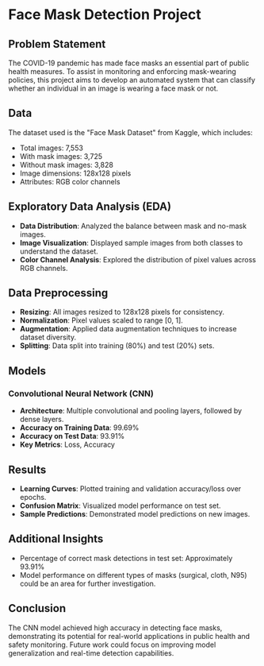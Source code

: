 # Face Mask Detection Project

## Problem Statement
The COVID-19 pandemic has made face masks an essential part of public health measures. To assist in monitoring and enforcing mask-wearing policies, this project aims to develop an automated system that can classify whether an individual in an image is wearing a face mask or not.

## Data
The dataset used is the "Face Mask Dataset" from Kaggle, which includes:
- Total images: 7,553
- With mask images: 3,725
- Without mask images: 3,828
- Image dimensions: 128x128 pixels
- Attributes: RGB color channels

## Exploratory Data Analysis (EDA)
- **Data Distribution**: Analyzed the balance between mask and no-mask images.
- **Image Visualization**: Displayed sample images from both classes to understand the dataset.
- **Color Channel Analysis**: Explored the distribution of pixel values across RGB channels.

## Data Preprocessing
- **Resizing**: All images resized to 128x128 pixels for consistency.
- **Normalization**: Pixel values scaled to range [0, 1].
- **Augmentation**: Applied data augmentation techniques to increase dataset diversity.
- **Splitting**: Data split into training (80%) and test (20%) sets.

## Models
### Convolutional Neural Network (CNN)
- **Architecture**: Multiple convolutional and pooling layers, followed by dense layers.
- **Accuracy on Training Data**: 99.69%
- **Accuracy on Test Data**: 93.91%
- **Key Metrics**: Loss, Accuracy

## Results
- **Learning Curves**: Plotted training and validation accuracy/loss over epochs.
- **Confusion Matrix**: Visualized model performance on test set.
- **Sample Predictions**: Demonstrated model predictions on new images.

## Additional Insights
- Percentage of correct mask detections in test set: Approximately 93.91%
- Model performance on different types of masks (surgical, cloth, N95) could be an area for further investigation.

## Conclusion
The CNN model achieved high accuracy in detecting face masks, demonstrating its potential for real-world applications in public health and safety monitoring. Future work could focus on improving model generalization and real-time detection capabilities.
